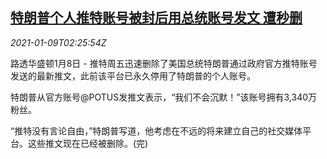 <!--1610160972000-->
[特朗普个人推特账号被封后用总统账号发文 遭秒删](https://cn.reuters.com/article/trump-twitter-president-ac-0109-idCNKBS29E041)
------

<div><i>2021-01-09T02:25:54Z</i></div><p>路透华盛顿1月8日 - 推特周五迅速删除了美国总统特朗普通过政府官方推特账号发送的最新推文，此前该平台已永久停用了特朗普的个人账号。</p><p>特朗普从官方账号@POTUS发推文表示，“我们不会沉默！”该账号拥有3,340万粉丝。</p><p>“推特没有言论自由，”特朗普写道，他考虑在不远的将来建立自己的社交媒体平台。这些推文现在已经被删除。(完)</p>
